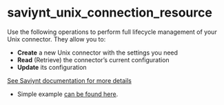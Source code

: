 # saviynt_unix_connection_resource

Use the following operations to perform full lifecycle management of your Unix connector. They allow you to:

- **Create** a new Unix connector with the settings you need  
- **Read** (Retrieve) the connector’s current configuration  
- **Update** its configuration

[See Saviynt documentation for more details](https://docs.saviyntcloud.com/bundle/UNIX-25/page/Content/Integrating-Unix-Applications-v2022x.htm)

- Simple example [can be found here](./resource.tf).

